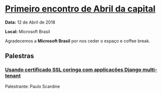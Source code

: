 # [Primeiro encontro de Abril da capital][0]

**Data:** 12 de Abril de 2018

**Local:** Microsoft Brasil

Agradecemos a **Microsoft Brasil** por nos ceder o espaço e coffee break.

## Palestras

### [Usando certificado SSL coringa com applicações Django multi-tenant][1]

Palestrante: Paulo Scardine


[0]: https://www.meetup.com/pt-BR/Grupy-SP/events/249038871/
[1]: https://docs.google.com/presentation/d/1wQIab7GHwYmm3xhh-U9ufACpNXET33umViz1OWWU86Y/edit#slide=id.p
